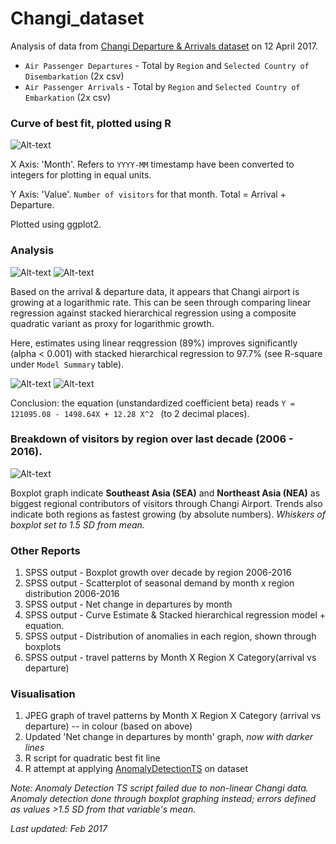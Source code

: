 # Changi_dataset

Analysis of data from [Changi Departure & Arrivals dataset](https://data.gov.sg/group/transport) on 12 April 2017.

* ``Air Passenger Departures`` - Total by ``Region`` and ``Selected Country of Disembarkation`` (2x csv)
* ``Air Passenger Arrivals`` - Total by ``Region`` and ``Selected Country of Embarkation`` (2x csv)

### Curve of best fit, plotted using R 

![Alt-text](http://i.imgur.com/W0jXvuM.jpg)

X Axis: 'Month'. Refers to ``YYYY-MM`` timestamp have been converted to integers for plotting in equal units.

Y Axis: 'Value'. ``Number of visitors`` for that month. Total = Arrival + Departure. 

Plotted using ggplot2. 

### Analysis

![Alt-text](http://i.imgur.com/QHgUSf9.jpg)
![Alt-text](http://i.imgur.com/nKkgtGc.jpg)

Based on the arrival & departure data, it appears that Changi airport is growing at a logarithmic rate. 
This can be seen through comparing linear regression against stacked hierarchical regression using a composite 
quadratic variant as proxy for logarithmic growth. 

Here, estimates using linear reqgression (89%) improves significantly (alpha < 0.001) with 
stacked hierarchical regression to 97.7% (see R-square under ``Model Summary`` table). 

![Alt-text](http://i.imgur.com/9q1u0nP.jpg)
![Alt-text](http://i.imgur.com/0aFQQ8i.jpg)

Conclusion: the equation (unstandardized coefficient beta) reads ``Y = 121095.08 - 1498.64X + 12.28 X^2 `` (to 2 decimal places).

### Breakdown of visitors by **region** over last decade (2006 - 2016). 

![Alt-text](http://i.imgur.com/SJ3znhC.jpg)

Boxplot graph indicate **Southeast Asia (SEA)** and **Northeast Asia (NEA)** as biggest regional contributors of visitors 
through Changi Airport. Trends also indicate both regions as fastest growing (by absolute numbers). *Whiskers of 
boxplot set to 1.5 SD from mean.*

### Other Reports

1. SPSS output - Boxplot growth over decade by region 2006-2016
1. SPSS output - Scatterplot of seasonal demand by month x region distribution 2006-2016
1. SPSS output - Net change in departures by month 
1. SPSS output - Curve Estimate & Stacked hierarchical regression model + equation. 
1. SPSS output - Distribution of anomalies in each region, shown through boxplots
1. SPSS output - travel patterns by Month X Region X Category(arrival vs departure)

### Visualisation

1. JPEG graph of travel patterns by Month X Region X Category (arrival vs departure) -- in colour (based on above)
1. Updated 'Net change in departures by month' graph, *now with darker lines* 
1. R script for quadratic best fit line
1. R attempt at applying [AnomalyDetectionTS](https://github.com/twitter/AnomalyDetection) on dataset 

*Note: Anomaly Detection TS script failed due to non-linear Changi data. Anomaly detection done through boxplot graphing instead; errors defined as values >1.5 SD from that variable's mean.*

*Last updated: Feb 2017*

